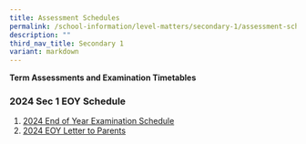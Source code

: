 ```yaml
---
title: Assessment Schedules
permalink: /school-information/level-matters/secondary-1/assessment-schedules/
description: ""
third_nav_title: Secondary 1
variant: markdown
---
```

**Term Assessments and Examination Timetables**

### 2024 Sec 1 EOY Schedule

1. [2024 End of Year Examination  Schedule](/files/Examination%20Timetables/2024%20Exam%20Timetables/EOY/2024_Sec_1_EOY_TT.pdf)
2. [2024 EOY Letter to Parents](/files/Level%20Matters/S1/2024_Letter_to_Parents_EOY_Sec_1.pdf)